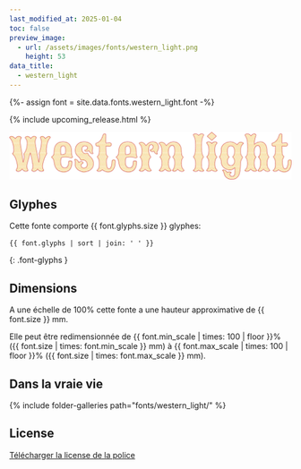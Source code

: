 ```yaml
---
last_modified_at: 2025-01-04
toc: false
preview_image:
  - url: /assets/images/fonts/western_light.png
    height: 53
data_title:
  - western_light
---
```

{%- assign font = site.data.fonts.western_light.font -%}

{% include upcoming_release.html %}

![Western light](/assets/images/fonts/western_light.png)

## Glyphes

Cette fonte comporte  {{ font.glyphs.size }} glyphes:

```
{{ font.glyphs | sort | join: ' ' }}
```
{: .font-glyphs }


## Dimensions

A une échelle de  100% cette fonte a une hauteur approximative de  {{ font.size }} mm. 

Elle peut être redimensionnée  de {{ font.min_scale | times: 100 | floor }}% ({{ font.size | times: font.min_scale }} mm)
à {{ font.max_scale | times: 100 | floor }}% ({{ font.size | times: font.max_scale }} mm).

## Dans la vraie vie 

{% include folder-galleries path="fonts/western_light/" %}

## License

[Télécharger la license de la police](https://github.com/inkstitch/inkstitch/tree/main/fonts/western_light/LICENSE)
